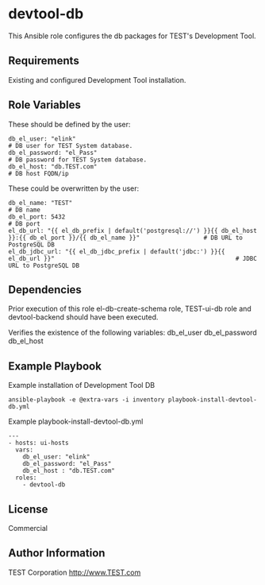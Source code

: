 devtool-db
===============

This Ansible role configures the db packages for TEST's Development Tool.

Requirements
------------

Existing and configured Development Tool installation.

Role Variables
--------------

These should be defined by the user:

    db_el_user: "elink"                                                                                                           # DB user for TEST System database.
    db_el_password: "el_Pass"                                                                                                     # DB password for TEST System database.
    db_el_host: "db.TEST.com"                                                                                                    # DB host FQDN/ip        

These could be overwritten by the user:
                                                            
    db_el_name: "TEST"                                                                                                       # DB name
    db_el_port: 5432                                                                                                              # DB port
    el_db_url: "{{ el_db_prefix | default('postgresql://') }}{{ db_el_host }}:{{ db_el_port }}/{{ db_el_name }}"                  # DB URL to PostgreSQL DB
    el_db_jdbc_url: "{{ el_db_jdbc_prefix | default('jdbc:') }}{{ el_db_url }}"	                                                  # JDBC URL to PostgreSQL DB

Dependencies
------------

Prior execution of this role el-db-create-schema role, TEST-ui-db role and devtool-backend should have been executed.

Verifies the existence of the following variables:
    db_el_user
    db_el_password
	db_el_host

Example Playbook
----------------

Example installation of Development Tool DB

    ansible-playbook -e @extra-vars -i inventory playbook-install-devtool-db.yml


Example playbook-install-devtool-db.yml


    ---
    - hosts: ui-hosts
      vars:
        db_el_user: "elink"
        db_el_password: "el_Pass"
        db_el_host : "db.TEST.com"
      roles:
        - devtool-db

License
-------

Commercial

Author Information
------------------

TEST Corporation
http://www.TEST.com
